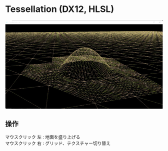 # Tessellation (DX12, HLSL)

![img](Screenshots/image001.jpg)

## 操作

マウスクリック 左 : 地面を盛り上げる  
マウスクリック 右 : グリッド、テクスチャー切り替え


